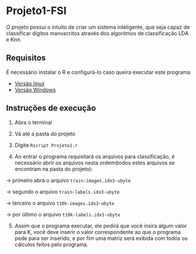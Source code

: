 ﻿# Projeto1-FSI
O projeto possui o intuito de criar um sistema inteligente, que seja capaz de classificar dígitos manuscritos através dos algoritmos de classificação LDA e Knn.

## Requisitos
É necessário instalar o R e configurá-lo caso queira executar este programa
- [Versão linux](http://www.jason-french.com/blog/2013/03/11/installing-r-in-linux/)
- [Versão Windows](https://cran.r-project.org/bin/windows/base/)

## Instruções de execução
1. Abra o terminal

2. Vá até a pasta do projeto

3. Digite ```Rscript Projeto1.r```

4. Ao entrar o programa requisitará os arquivos para classificação, é necessário abrir os arquivos nesta ordem(todos estes arquivos se encontram na pasta do projeto):

-> primeiro abra o arquivo ```train-images.idx3-ubyte``` 

-> segundo o arquivo ```train-labels.idx3-ubyte``` 

-> terceiro o arquivo ```t10k-images.idx3-ubyte```

-> por último o arquivo ```t10k-labels.idx1-ubyte```

5. Assim que o programa executar, ele pedirá que você insira algum valor para K, você deve inserir o valor correspondente
ao que o programa pede para ser inserido, e por fim uma matriz será exibida com todos os cálculos feitos pelo programa.